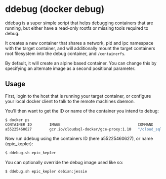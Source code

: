 # ddebug (docker debug)

ddebug is a super simple script that helps debugging containers that are
running, but either have a read-only rootfs or missing tools required to debug.

It creates a new container that shares a network, pid and ipc namespace with
the target container, and will additionally mount the target containers root
filesystem into the debug container, and `/containerfs`.

By default, it will create an alpine based container. You can change this by
specifying an alternate image as a second positional parameter.

## Usage

First, login to the host that is running your target container, or configure
your local docker client to talk to the remote machines daemon.

You'll then want to get the ID or name of the container you intend to debug:

```bash
$ docker ps
CONTAINER ID        IMAGE                                   COMMAND                  CREATED             STATUS              PORTS                    NAMES
a55225460627        gcr.io/cloudsql-docker/gce-proxy:1.10   "/cloud_sql_proxy ..."   2 days ago          Up 2 days           0.0.0.0:3306->3306/tcp   epic_kepler
```

Now run ddebug using the containers ID (here a55225460627), or name
(epic_kepler):

```bash
$ ddebug.sh epic_kepler
```

You can optionally override the debug image used like so:

```bash
$ ddebug.sh epic_kepler debian:jessie
```
